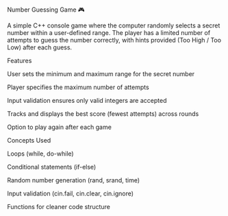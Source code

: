 Number Guessing Game 🎮

A simple C++ console game where the computer randomly selects a secret number within a user-defined range.
The player has a limited number of attempts to guess the number correctly, with hints provided (Too High / Too Low) after each guess.

Features

User sets the minimum and maximum range for the secret number

Player specifies the maximum number of attempts

Input validation ensures only valid integers are accepted

Tracks and displays the best score (fewest attempts) across rounds

Option to play again after each game

Concepts Used

Loops (while, do-while)

Conditional statements (if-else)

Random number generation (rand, srand, time)

Input validation (cin.fail, cin.clear, cin.ignore)

Functions for cleaner code structure
